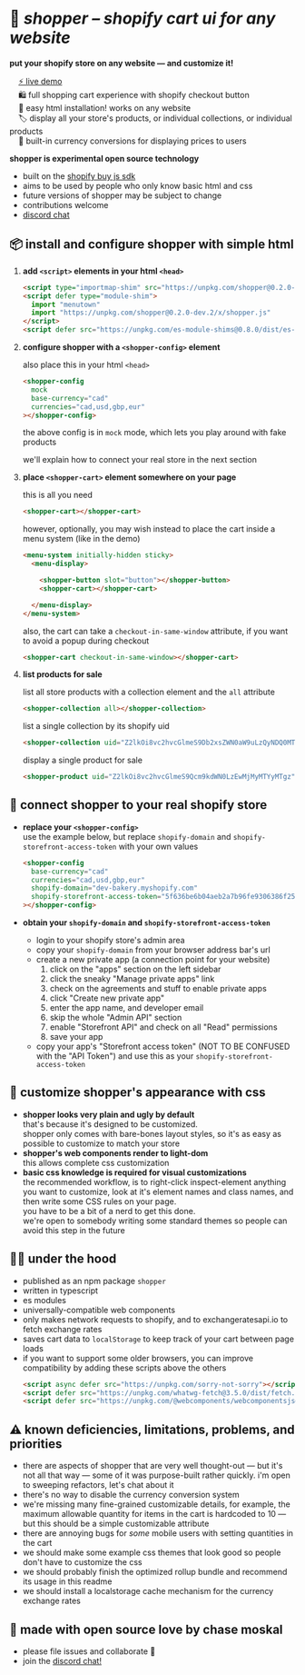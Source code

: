 
# 🛒 ***shopper** – shopify cart ui for any website*

**put your shopify store on any website — and customize it!**

&nbsp; &nbsp; [⚡ live demo](https://chasemoskal.com/shopper/)  
&nbsp; &nbsp; 🛍️ full shopping cart experience with shopify checkout button  
&nbsp; &nbsp; 🔧 easy html installation! works on any website  
&nbsp; &nbsp; 🏷️ display all your store's products, or individual collections, or individual products  
&nbsp; &nbsp; 💱 built-in currency conversions for displaying prices to users  

**shopper is experimental open source technology**
- built on the [shopify buy js sdk](https://shopify.github.io/js-buy-sdk/)
- aims to be used by people who only know basic html and css
- future versions of shopper may be subject to change
- contributions welcome
- [discord chat](https://discord.gg/vFFDqHT2AB)

## 📦 install and configure shopper with simple html

1. **add `<script>` elements in your html `<head>`**

    ```html
    <script type="importmap-shim" src="https://unpkg.com/shopper@0.2.0-dev.2/x/importmap.json"></script>
    <script defer type="module-shim">
      import "menutown"
      import "https://unpkg.com/shopper@0.2.0-dev.2/x/shopper.js"
    </script>
    <script defer src="https://unpkg.com/es-module-shims@0.8.0/dist/es-module-shims.js"></script>
    ```

1. **configure shopper with a `<shopper-config>` element**

    also place this in your html `<head>`

    ```html
    <shopper-config
      mock
      base-currency="cad"
      currencies="cad,usd,gbp,eur"
    ></shopper-config>
    ```

    the above config is in `mock` mode, which lets you play around with fake products

    we'll explain how to connect your real store in the next section

1. **place `<shopper-cart>` element somewhere on your page**

    this is all you need

    ```html
    <shopper-cart></shopper-cart>
    ```

    however, optionally, you may wish instead to place the cart inside a menu system (like in the demo)

    ```html
    <menu-system initially-hidden sticky>
      <menu-display>

        <shopper-button slot="button"></shopper-button>
        <shopper-cart></shopper-cart>

      </menu-display>
    </menu-system>
    ```

    also, the cart can take a `checkout-in-same-window` attribute, if you want to avoid a popup during checkout

    ```html
    <shopper-cart checkout-in-same-window></shopper-cart>
    ```

1. **list products for sale**

    list all store products with a collection element and the `all` attribute

    ```html
    <shopper-collection all></shopper-collection>
    ```

    list a single collection by its shopify uid

    ```html
    <shopper-collection uid="Z2lkOi8vc2hvcGlmeS9Db2xsZWN0aW9uLzQyNDQ0MTQ3OQ=="></shopper-collection>
    ```

    display a single product for sale

    ```html
    <shopper-product uid="Z2lkOi8vc2hvcGlmeS9Qcm9kdWN0LzEwMjMyMTYyMTgz"></shopper-product>
    ```

## 📡 connect shopper to your real shopify store

- **replace your `<shopper-config>`**  
    use the example below, but replace `shopify-domain` and `shopify-storefront-access-token` with your own values

    ```html
    <shopper-config
      base-currency="cad"
      currencies="cad,usd,gbp,eur"
      shopify-domain="dev-bakery.myshopify.com"
      shopify-storefront-access-token="5f636be6b04aeb2a7b96fe9306386f25"
    ></shopper-config>
    ```

- **obtain your `shopify-domain` and `shopify-storefront-access-token`**
    - login to your shopify store's admin area
    - copy your `shopify-domain` from your browser address bar's url
    - create a new private app (a connection point for your website)
        1. click on the "apps" section on the left sidebar
        2. click the sneaky "Manage private apps" link
        3. check on the agreements and stuff to enable private apps
        4. click "Create new private app"
        5. enter the app name, and developer email
        6. skip the whole "Admin API" section
        7. enable "Storefront API" and check on all "Read" permissions
        8. save your app
    - copy your app's "Storefront access token" (NOT TO BE CONFUSED with the "API Token") and use this as your `shopify-storefront-access-token`

## 💅 customize shopper's appearance with css

- **shopper looks very plain and ugly by default**  
    that's because it's designed to be customized.  
    shopper only comes with bare-bones layout styles, so it's as easy as possible to customize to match your store  
- **shopper's web components render to light-dom**  
    this allows complete css customization  
- **basic css knowledge is required for visual customizations**  
    the recommended workflow, is to right-click inspect-element anything you want to customize, look at it's element names and class names, and then write some CSS rules on your page.  
    you have to be a bit of a nerd to get this done.  
    we're open to somebody writing some standard themes so people can avoid this step in the future  

## 👩‍🔧 under the hood

- published as an npm package `shopper`
- written in typescript
- es modules
- universally-compatible web components
- only makes network requests to shopify, and to exchangeratesapi.io to fetch exchange rates
- saves cart data to `localStorage` to keep track of your cart between page loads
- if you want to support some older browsers, you can improve compatibility by adding these scripts above the others
    ```html
    <script async defer src="https://unpkg.com/sorry-not-sorry"></script>
    <script defer src="https://unpkg.com/whatwg-fetch@3.5.0/dist/fetch.umd.js"></script>
    <script defer src="https://unpkg.com/@webcomponents/webcomponentsjs@2.5.0/webcomponents-bundle.js"></script>
    ```

## ⚠️ known deficiencies, limitations, problems, and priorities

- there are aspects of shopper that are very well thought-out — but it's not all that way — some of it was purpose-built rather quickly. i'm open to sweeping refactors, let's chat about it
- there's no way to disable the currency conversion system
- we're missing many fine-grained customizable details, for example, the maximum allowable quantity for items in the cart is hardcoded to 10 — but this should be a simple customizable attribute
- there are annoying bugs for *some* mobile users with setting quantities in the cart
- we should make some example css themes that look good so people don't have to customize the css
- we should probably finish the optimized rollup bundle and recommend its usage in this readme
- we should install a localstorage cache mechanism for the currency exchange rates

## 💖 made with open source love by chase moskal

- please file issues and collaborate 🍻
- join the [discord chat!](https://discord.gg/vFFDqHT2AB)
